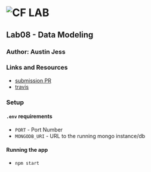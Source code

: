 # ![CF](http://i.imgur.com/7v5ASc8.png) LAB

## Lab08 - Data Modeling

### Author: Austin Jess

### Links and Resources

- [submission PR](https://github.com/401-advanced-javascript-austinjess/Lab08-Data-Modeling/pull/1)
- [travis](https://travis-ci.com/401-advanced-javascript-austinjess/Lab08-Data-Modeling)

### Setup

#### `.env` requirements

- `PORT` - Port Number
- `MONGODB_URI` - URL to the running mongo instance/db

#### Running the app

- `npm start`
